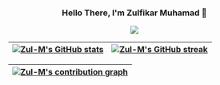 <h3 align="center">
Hello There, I'm Zulfikar Muhamad 👋
</h3>

<p align="center">
<a href="https://github.com/zul-m/zul-m"><img src="https://readme-typing-svg.herokuapp.com?font=Press+Start+2P&pause=1000&color=58A6FF&center=true&vCenter=true&width=800&lines=Cloud+Engineer+%2F+cloud+enthusiast;Rich+experience+in+cloud+computing;Certified+Microsoft+Azure+professional"></a>
</p>

| <a href="https://github.com/zul-m/zul-m"><img align="center" src="https://github-readme-stats.vercel.app/api?username=zul-m&hide=stars&count_private=true&show_icons=true&theme=github_dark&cache_seconds=1800&hide_border=true" alt="Zul-M's GitHub stats" /></a> | <a href="https://github.com/zul-m/zul-m"><img align="center" src="http://github-readme-streak-stats.herokuapp.com?user=zul-m&theme=github-dark-blue&date_format=j%20M%5B%20Y%5D&hide_border=true" alt="Zul-M's GitHub streak" /></a> | 
| ------------- | ------------- |

| <a href="https://github.com/zul-m/zul-m"><img align="center" alt="Zul-M's contribution graph" src="https://activity-graph.herokuapp.com/graph?username=zul-m&bg_color=0D1117&color=58A6FF&line=1F6FEB&point=58A6FF&hide_border=true" /></a>
| ------------- |
